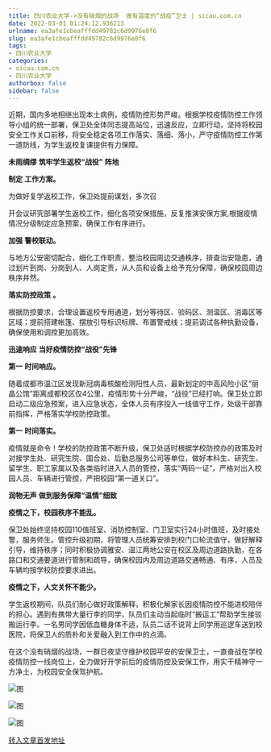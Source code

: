 ```yaml
---
title: 四川农业大学->没有硝烟的战场  做有温度的“战疫”卫士 | sicau.com.cn
date: 2022-03-01 01:24:12.936213
urlname: ea3afe1cbeafffdd49782c6d9976e8f6
slug: ea3afe1cbeafffdd49782c6d9976e8f6
tags: 
- 四川农业大学
categories:
- sicau.com.cn
- 四川农业大学
authorbox: false
sidebar: false
---
```

近期，国内多地相继出现本土病例，疫情防控形势严峻。根据学校疫情防控工作领导小组的统一部署，保卫处全体同志提高站位，迅速反应，立即行动，坚持将校园安全工作关口前移，将安全稳定各项工作落实、落细、落小，严守疫情防控工作第一道防线，为学生返校复课提供有力保障。

**未雨绸缪** **筑牢学生返校“战役”** **阵地**

**制定** **工作方案。**

为做好复学返校工作，保卫处提前谋划，多次召
<!--more-->
开会议研究部署学生返校工作，细化各项安保措施，反复推演安保方案,根据疫情情况分级制定应急预案，确保工作有序进行。

**加强** **警校联动。**

与地方公安密切配合，细化工作职责，整治校园周边交通秩序，排查治安隐患，通过划片到岗、分岗到人、人岗定责，从人员和设备上给予充分保障，确保校园周边秩序井然。

**落实防控政策** **。**

根据防控要求，合理设置返校专用通道，划分等待区、验码区、测温区、消毒区等区域；提前搭建帐篷、摆放引导标识标牌、布置警戒线；提前调试各种执勤设备，确保使用和调控更加高效。

**迅速响应** **当好疫情防控“战役”先锋**

**第一** **时间响应。**

随着成都市温江区发现新冠病毒核酸检测阳性人员，最新划定的中高风险小区“丽晶公馆”距离成都校区仅4公里，疫情形势十分严峻，“战役”已经打响。保卫处立即启动二级应急预案，进入应急状态，全体人员有序投入一线值守工作，处级干部靠前指挥，严格落实学校防控政策。

**第一** **时间落实。**

疫情就是命令！学校的防控政策不断升级，保卫处适时根据学校防控办的政策及时对接学生处、研究生院、国合处、后勤总服务公司等单位，做好本科生、研究生、留学生、职工家属以及各类临时进入人员的管控，落实“两码一证”，严格对出入校园人员、车辆进行管控，严把校园“第一道关口”。

**润物无声** **做到服务保障“温情”细致**  

**疫情之下，校园秩序不能乱。**

保卫处始终坚持校园110值班室、消防控制室、门卫室实行24小时值班，及时接处警，服务师生。管控升级初期，将管理人员统筹安排到校门口轮流值守，做好解释引导，维持秩序；同时积极协调雅安、温江两地公安在校区及周边道路执勤，在各路口和交通要道进行管制和疏导，确保校园内及周边道路交通畅通、有序，人员及车辆均按学校防控要求进出。

**疫情之下，人文关怀不能少。**

学生返校期间，队员们耐心做好政策解释，积极化解家长因疫情防控不能进校陪伴的担心。遇到有携带大量行李的同学，队员们主动当起临时“搬运工”帮助学生接驳搬运行李。一名男同学因低血糖身体不适，队员二话不说背上同学用巡逻车送到校医院，将保卫人的质朴和关爱融入到工作中的点滴。

在这个没有硝烟的战场，一群日夜坚守维护校园平安的安保卫士，一直奋战在学校疫情防控一线岗位上，全力做好开学前后的疫情防控及安保工作，用实干精神守一方净土，为校园安全保驾护航。

![图](https://news.sicau.edu.cn/__local/5/AD/AA/7C3A984852BE4864E857C34876C_AC9678D2_12195.jpg)

![图](https://news.sicau.edu.cn/__local/A/CA/37/98DDED8B90325AA11699AEF01B1_50D029E9_2B1EB.jpg)

![图](https://news.sicau.edu.cn/__local/2/1B/30/D563F37C3D46544454EB26C4818_024B7CDE_41C4D.jpg)

[转入文章首发地址](https://news.sicau.edu.cn/info/1078/66744.htm)